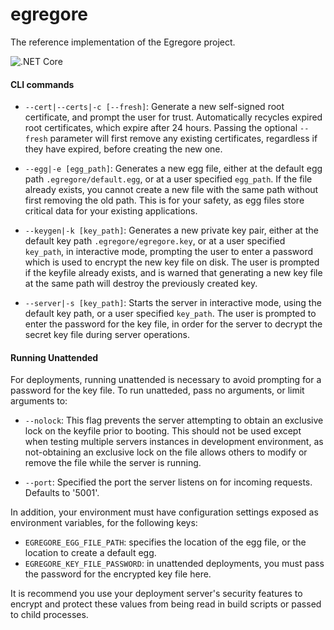 # egregore

The reference implementation of the Egregore project.

![.NET Core](https://github.com/egregore-project/egregore/workflows/.NET%20Core/badge.svg?branch=master)


#### CLI commands

- `--cert|--certs|-c [--fresh]`: Generate a new self-signed root certificate, and prompt the user for trust. Automatically recycles expired root certificates, which expire after 24 hours. Passing the optional `--fresh` parameter will first remove any existing certificates, regardless if they have expired, before creating the new one.

- `--egg|-e [egg_path]`: Generates a new egg file, either at the default egg path `.egregore/default.egg`, or at a user specified `egg_path`. If the file already exists, you cannot create a new file with the same path without first removing the old path. This is for your safety, as egg files store critical data for your existing applications.

- `--keygen|-k [key_path]`: Generates a new private key pair, either at the default key path `.egregore/egregore.key`, or at a user specified `key_path`, in interactive mode, prompting the user to enter a password which is used to encrypt the new key file on disk. The user is prompted if the keyfile already exists, and is warned that generating a new key file at the same path will destroy the previously created key.

- `--server|-s [key_path]`: Starts the server in interactive mode, using the default key path, or a user specified `key_path`. The user is prompted to enter the password for the key file, in order for the server to decrypt the secret key file during server operations.

#### Running Unattended

For deployments, running unattended is necessary to avoid prompting for a password for the key file. To run unatteded, pass no arguments, or limit arguments to:

- `--nolock`: This flag prevents the server attempting to obtain an exclusive lock on the keyfile prior to booting. This should not be used except when testing multiple servers instances in development environment, as not-obtaining an exclusive lock on the file allows others to modify or remove the file while the server is running.

- `--port`: Specified the port the server listens on for incoming requests. Defaults to '5001'.

In addition, your environment must have configuration settings exposed as environment variables, for the following keys:

- `EGREGORE_EGG_FILE_PATH`: specifies the location of the egg file, or the location to create a default egg.
- `EGREGORE_KEY_FILE_PASSWORD`: in unattended deployments, you must pass the password for the encrypted key file here.

It is recommend you use your deployment server's security features to encrypt and protect these values from being read in build scripts or passed to child processes.
